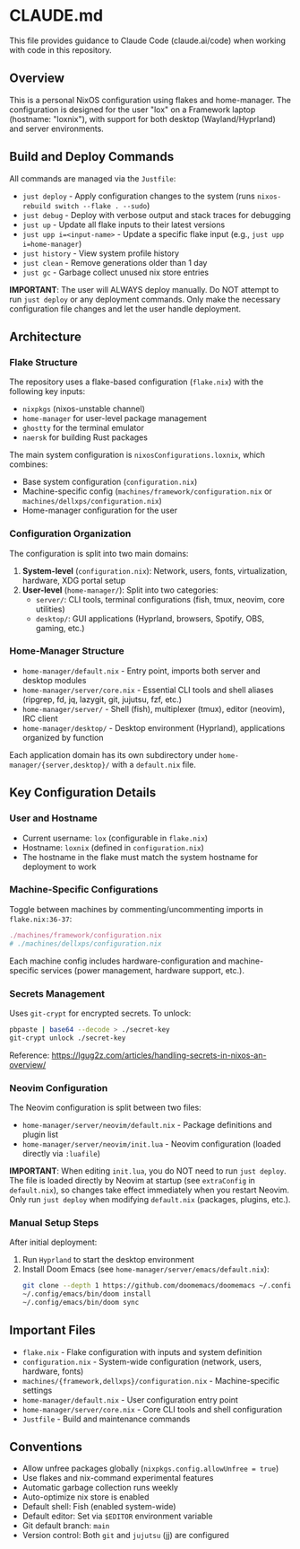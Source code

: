 # CLAUDE.md

This file provides guidance to Claude Code (claude.ai/code) when working with code in this repository.

## Overview

This is a personal NixOS configuration using flakes and home-manager. The configuration is designed for the user "lox" on a Framework laptop (hostname: "loxnix"), with support for both desktop (Wayland/Hyprland) and server environments.

## Build and Deploy Commands

All commands are managed via the `Justfile`:

- `just deploy` - Apply configuration changes to the system (runs `nixos-rebuild switch --flake . --sudo`)
- `just debug` - Deploy with verbose output and stack traces for debugging
- `just up` - Update all flake inputs to their latest versions
- `just upp i=<input-name>` - Update a specific flake input (e.g., `just upp i=home-manager`)
- `just history` - View system profile history
- `just clean` - Remove generations older than 1 day
- `just gc` - Garbage collect unused nix store entries

**IMPORTANT**: The user will ALWAYS deploy manually. Do NOT attempt to run `just deploy` or any deployment commands. Only make the necessary configuration file changes and let the user handle deployment.

## Architecture

### Flake Structure

The repository uses a flake-based configuration (`flake.nix`) with the following key inputs:
- `nixpkgs` (nixos-unstable channel)
- `home-manager` for user-level package management
- `ghostty` for the terminal emulator
- `naersk` for building Rust packages

The main system configuration is `nixosConfigurations.loxnix`, which combines:
- Base system configuration (`configuration.nix`)
- Machine-specific config (`machines/framework/configuration.nix` or `machines/dellxps/configuration.nix`)
- Home-manager configuration for the user

### Configuration Organization

The configuration is split into two main domains:

1. **System-level** (`configuration.nix`): Network, users, fonts, virtualization, hardware, XDG portal setup
2. **User-level** (`home-manager/`): Split into two categories:
   - `server/`: CLI tools, terminal configurations (fish, tmux, neovim, core utilities)
   - `desktop/`: GUI applications (Hyprland, browsers, Spotify, OBS, gaming, etc.)

### Home-Manager Structure

- `home-manager/default.nix` - Entry point, imports both server and desktop modules
- `home-manager/server/core.nix` - Essential CLI tools and shell aliases (ripgrep, fd, jq, lazygit, git, jujutsu, fzf, etc.)
- `home-manager/server/` - Shell (fish), multiplexer (tmux), editor (neovim), IRC client
- `home-manager/desktop/` - Desktop environment (Hyprland), applications organized by function

Each application domain has its own subdirectory under `home-manager/{server,desktop}/` with a `default.nix` file.

## Key Configuration Details

### User and Hostname
- Current username: `lox` (configurable in `flake.nix`)
- Hostname: `loxnix` (defined in `configuration.nix`)
- The hostname in the flake must match the system hostname for deployment to work

### Machine-Specific Configurations
Toggle between machines by commenting/uncommenting imports in `flake.nix:36-37`:
```nix
./machines/framework/configuration.nix
# ./machines/dellxps/configuration.nix
```

Each machine config includes hardware-configuration and machine-specific services (power management, hardware support, etc.).

### Secrets Management
Uses `git-crypt` for encrypted secrets. To unlock:
```bash
pbpaste | base64 --decode > ./secret-key
git-crypt unlock ./secret-key
```

Reference: https://lgug2z.com/articles/handling-secrets-in-nixos-an-overview/

### Neovim Configuration

The Neovim configuration is split between two files:
- `home-manager/server/neovim/default.nix` - Package definitions and plugin list
- `home-manager/server/neovim/init.lua` - Neovim configuration (loaded directly via `:luafile`)

**IMPORTANT**: When editing `init.lua`, you do NOT need to run `just deploy`. The file is loaded directly by Neovim at startup (see `extraConfig` in `default.nix`), so changes take effect immediately when you restart Neovim. Only run `just deploy` when modifying `default.nix` (packages, plugins, etc.).

### Manual Setup Steps

After initial deployment:
1. Run `Hyprland` to start the desktop environment
2. Install Doom Emacs (see `home-manager/server/emacs/default.nix`):
   ```bash
   git clone --depth 1 https://github.com/doomemacs/doomemacs ~/.config/emacs
   ~/.config/emacs/bin/doom install
   ~/.config/emacs/bin/doom sync
   ```

## Important Files

- `flake.nix` - Flake configuration with inputs and system definition
- `configuration.nix` - System-wide configuration (network, users, hardware, fonts)
- `machines/{framework,dellxps}/configuration.nix` - Machine-specific settings
- `home-manager/default.nix` - User configuration entry point
- `home-manager/server/core.nix` - Core CLI tools and shell configuration
- `Justfile` - Build and maintenance commands

## Conventions

- Allow unfree packages globally (`nixpkgs.config.allowUnfree = true`)
- Use flakes and nix-command experimental features
- Automatic garbage collection runs weekly
- Auto-optimize nix store is enabled
- Default shell: Fish (enabled system-wide)
- Default editor: Set via `$EDITOR` environment variable
- Git default branch: `main`
- Version control: Both `git` and `jujutsu` (jj) are configured
